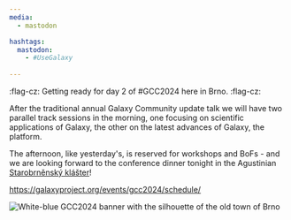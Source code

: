 ```yaml
---
media:
  - mastodon

hashtags:
  mastodon:
    - #UseGalaxy
    
---
```


:flag-cz: Getting ready for day 2 of #GCC2024 here in Brno. :flag-cz:

After the traditional annual Galaxy Community update talk we will have two parallel track sessions in the morning,
one focusing on scientific applications of Galaxy, the other on the latest advances of Galaxy, the platform.

The afternoon, like yesterday's, is reserved for workshops and BoFs - and we are looking forward to the
conference dinner tonight in the Agustinian
[Starobrněnský klášter](https://en.wikipedia.org/wiki/St_Thomas%27s_Abbey,_Brno)!

https://galaxyproject.org/events/gcc2024/schedule/

![White-blue GCC2024 banner with the silhouette of the old town of Brno](https://xn--baw-joa.social/system/media_attachments/files/112/672/484/942/430/018/original/0a03f778c78b819d.jpg)
